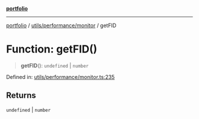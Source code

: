 [**portfolio**](../../../../README.md)

***

[portfolio](../../../../modules.md) / [utils/performance/monitor](../README.md) / getFID

# Function: getFID()

> **getFID**(): `undefined` \| `number`

Defined in: [utils/performance/monitor.ts:235](https://github.com/tnorlund/Portfolio/blob/902f459effab4b5764459083fda3644fa8c06fc8/portfolio/utils/performance/monitor.ts#L235)

## Returns

`undefined` \| `number`
